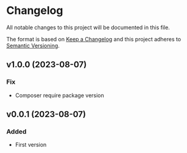 # Changelog
All notable changes to this project will be documented in this file.

The format is based on [Keep a Changelog](http://keepachangelog.com/)
and this project adheres to [Semantic Versioning](http://semver.org/).
## v1.0.0 (2023-08-07)
### Fix
- Composer require package version
## v0.0.1 (2023-08-07)
### Added
- First version

